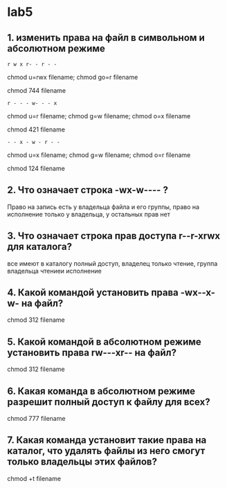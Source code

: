 # lab5

## 1. изменить права на файл в символьном и абсолютном режиме
`r w x r- - r - - ` 

chmod u=rwx filename; chmod go=r filename

chmod 744 filename

`r - - - w- - - x` 

chmod u=r filename; chmod g=w filename; chmod o=x filename

chmod 421 filename

`- - x - w - r - -`

chmod u=x filename; chmod g=w filename; chmod o=r filename

chmod 124 filename


## 2. Что означает строка -wx-w---- ?
Право на запись есть у владельца файла и его группы, право на исполнение только у владельца, у остальных прав нет

## 3. Что означает строка прав доступа r--r-xrwx для каталога?
все имеют в каталогу полный доступ, владелец только чтение, группа владельца чтениеи исполнение

## 4. Какой командой установить права -wx--x-w- на файл?   
chmod 312 filename

## 5. Какой командой в абсолютном режиме установить права rw---xr-- на файл? 
chmod 312 filename

## 6. Какая команда в абсолютном режиме разрешит полный доступ к файлу для всех? 
chmod 777 filename

## 7. Какая команда установит такие права на каталог, что удалять файлы из него смогут только владельцы этих файлов?
chmod +t filename
